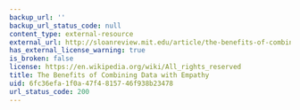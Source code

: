 ```yaml
---
backup_url: ''
backup_url_status_code: null
content_type: external-resource
external_url: http://sloanreview.mit.edu/article/the-benefits-of-combining-data-with-empathy/
has_external_license_warning: true
is_broken: false
license: https://en.wikipedia.org/wiki/All_rights_reserved
title: The Benefits of Combining Data with Empathy
uid: 6fc36efa-1f0a-47f4-8157-46f938b23478
url_status_code: 200
---
```

